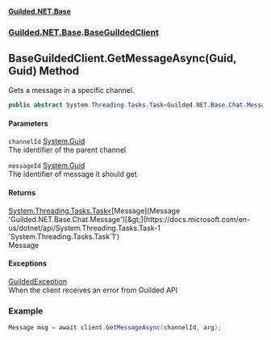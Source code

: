 
#### [Guilded.NET.Base](index 'index')
### [Guilded.NET.Base](index#Guilded_NET_Base 'Guilded.NET.Base').[BaseGuildedClient](BaseGuildedClient 'Guilded.NET.Base.BaseGuildedClient')
## BaseGuildedClient.GetMessageAsync(Guid, Guid) Method
Gets a message in a specific channel.  
```csharp
public abstract System.Threading.Tasks.Task<Guilded.NET.Base.Chat.Message> GetMessageAsync(System.Guid channelId, System.Guid messageId);
```

#### Parameters
<a name='Guilded_NET_Base_BaseGuildedClient_GetMessageAsync(System_Guid_System_Guid)_channelId'></a>
`channelId` [System.Guid](https://docs.microsoft.com/en-us/dotnet/api/System.Guid 'System.Guid')  
The identifier of the parent channel
  
<a name='Guilded_NET_Base_BaseGuildedClient_GetMessageAsync(System_Guid_System_Guid)_messageId'></a>
`messageId` [System.Guid](https://docs.microsoft.com/en-us/dotnet/api/System.Guid 'System.Guid')  
The identifier of message it should get
  

#### Returns
[System.Threading.Tasks.Task&lt;](https://docs.microsoft.com/en-us/dotnet/api/System.Threading.Tasks.Task-1 'System.Threading.Tasks.Task`1')[Message](Message 'Guilded.NET.Base.Chat.Message')[&gt;](https://docs.microsoft.com/en-us/dotnet/api/System.Threading.Tasks.Task-1 'System.Threading.Tasks.Task`1')  
Message

#### Exceptions
[GuildedException](GuildedException 'Guilded.NET.Base.GuildedException')  
When the client receives an error from Guilded API
### Example
```csharp
Message msg = await client.GetMessageAsync(channelId, arg);  
```
